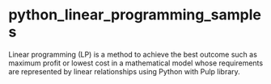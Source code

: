 # python_linear_programming_samples
Linear programming (LP) is a method to achieve the best outcome such as maximum profit or lowest cost in a mathematical model whose requirements are represented by linear relationships using Python with Pulp library.
